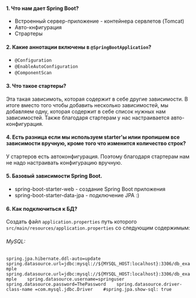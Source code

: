 #### 1. Что нам дает Spring Boot?
* Встроенный сервер-приложение - контейнера сервлетов (Tomcat)
* Авто-кнфигурация
* Страртеры

#### 2. Какие аннотации включены в `@SpringBootApplication`?
* `@Configuration`
* `@EnableAutoConfiguration`
* `@ComponentScan`

#### 3. Что такое стартеры?
Эта такая зависимоть, которая содержит в себе другие зависимости. В итоге вместо того чтобы добавить несколько зависимостей, мы добавляем одну, которая содержит в себе 
список нужных нам зависимостей.
Также благодаря стартерам у нас настраивается авто-конфигурация. 

#### 4. Есть разница если мы используем starter'ы илии пропишем все зависимости вручную, кроме того что изменится количество строк?
У стартеров есть автоконфигурация. Поэтому благодаря стартерам нам не надо настраивать конфигурацию вручную.

#### 5. Базовый зависимости Spring Boot.
* spring-boot-starter-web - создание Spring Boot приложения
* spring-boot-starter-data-jpa - подключение JPA :)

#### 6. Как подключиться к БД? 
Создать файл `application.properties` путь которого `src/main/resources/application.properties` со следующим содержимым:   
###### MySQL:
`spring.jpa.hibernate.ddl-auto=update   
spring.datasource.url=jdbc:mysql://${MYSQL_HOST:localhost}:3306/db_example   
spring.datasource.url=jdbc:mysql://${MYSQL_HOST:localhost}:3306/db_example   
spring.datasource.username=springuser   
spring.datasource.password=ThePassword   
spring.datasource.driver-class-name =com.mysql.jdbc.Driver   
#spring.jpa.show-sql: true`
